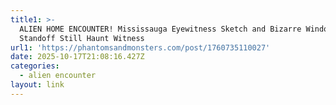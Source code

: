```yaml
---
title1: >-
  ALIEN HOME ENCOUNTER! Mississauga Eyewitness Sketch and Bizarre Window
  Standoff Still Haunt Witness
url1: 'https://phantomsandmonsters.com/post/1760735110027'
date: 2025-10-17T21:08:16.427Z
categories:
  - alien encounter
layout: link
---
```


